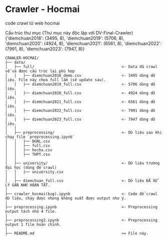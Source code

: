 # Crawler - Hocmai

code crawl từ web hocmai 

Cấu trúc thư mục (Thư mục này độc lập với DV-Final-Crawler)
 {'diemchuan2018': (3495, 8),
 'diemchuan2019': (5706, 8),
 'diemchuan2020': (4924, 8),
 'diemchuan2021': (6561, 8),
 'diemchuan2022': (7991, 8),
 'diemchuan2023': (7947, 8)}

```
CRAWLER-HOCMAI/
├── data/
│   ├── full/                                       <- Data đã crawl về và được cấu trúc lại phù hợp
│   │   ├── diemchuan2018_demo.csv                  <- 3495 dòng dữ liệu. File này chưa full lắm (sẽ update sau).
│   │   ├── diemchuan2019_full.csv                  <- 5706 dòng dữ liệu.
│   │   ├── diemchuan2020_full.csv                  <- 4924 dòng dữ liệu.
│   │   ├── diemchuan2021_full.csv                  <- 6561 dòng dữ liệu.
│   │   ├── diemchuan2022_full.csv                  <- 7991 dòng dữ liệu.
│   │   ├── diemchuan2023_full.csv                  <- 7947 dòng dữ liệu.
│   │
│   ├── preprocessing/                              <- Dữ liệu sau khi chạy file `preprocessing.ipynb`
│   │   ├── DGNL.csv
│   │   ├── full.csv
│   │   ├── hocba.csv
│   │   ├── THPT.csv
│   │
│   ├── university/                                 <- Dữ liệu trường đại học (dùng để crawl)
│   │   ├── university.csv
│   │
│   ├── diemchuan_full.csv                          <- Dữ liệu ĐÃ XỬ LÝ GẦN NHƯ HOÀN TẤT.
│
├── crawler_hocmai(bug).ipynb                       <- Code để crawl dữ liệu, chạy được nhưng không xuất được output như ý.
│
├── preprocessing.ipynb                             <- Preprocessing output tách nhỏ 4 file.
│
├── preprocessing2.ipynb                            <- Preprocessing output 1 file hoàn chỉnh.
│
├── README.md                                       <= File này.

```
